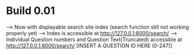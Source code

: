 # Build 0.01

--> Now with displayable search site index (search function still not working properly yet)
--> Index is accessible at http://127.0.0.1:8000/search/
--> Individual Question numbers and Question Text(Truncated) accessible at http://127.0.0.1:8000/search/ [INSERT A QUESTION ID HERE (0-247)]
